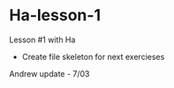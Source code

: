 Ha-lesson-1
===========

Lesson #1 with Ha
- Create file skeleton for next exercieses

Andrew update - 7/03